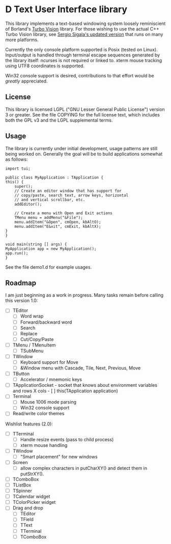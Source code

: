 D Text User Interface library
=============================

This library implements a text-based windowing system loosely
reminiscient of Borland's [Turbo
Vision](http://en.wikipedia.org/wiki/Turbo_Vision) library.  For those
wishing to use the actual C++ Turbo Vision library, see [Sergio
Sigala's updated version](http://tvision.sourceforge.net/) that runs
on many more platforms.

Currently the only console platform supported is Posix (tested on
Linux).  Input/output is handled through terminal escape sequences
generated by the library itself: ncurses is not required or linked to.
xterm mouse tracking using UTF8 coordinates is supported.

Win32 console support is desired, contributions to that effort would
be *greatly* appreciated.

License
-------

This library is licensed LGPL ("GNU Lesser General Public License")
version 3 or greater.  See the file COPYING for the full license text,
which includes both the GPL v3 and the LGPL supplemental terms.

Usage
-----

The library is currently under initial development, usage patterns are
still being worked on.  Generally the goal will be to build
applications somewhat as follows:

    import tui;

    public class MyApplication : TApplication {
	this() {
	    super();
	    // Create an editor window that has support for
	    // copy/paste, search text, arrow keys, horizontal
	    // and vertical scrollbar, etc.
	    addEditor();

	    // Create a menu with Open and Exit actions
	    TMenu menu = addMenu("&File");
	    menu.addItem("&Open", cmOpen, kbAltO);
	    menu.addItem("E&xit", cmExit, kbAltX);
	}
    }

    void main(string [] args) {
	MyApplication app = new MyApplication();
	app.run();
    }

See the file demo1.d for example usages.

Roadmap
-------

I am just beginning as a work in progress.  Many tasks remain before
calling this version 1.0:

- [ ] TEditor
  - [ ] Word wrap
  - [ ] Forward/backward word
  - [ ] Search
  - [ ] Replace
  - [ ] Cut/Copy/Paste
- [ ] TMenu / TMenuItem
  - [ ] TSubMenu
- [ ] TWindow
  - [ ] Keyboard support for Move
  - [ ] &Window menu with Cascade, Tile, Next, Previous, Move
- [ ] TButton
  - [ ] Accelerator / mnemonic keys
- [ ] TApplicationSocket - socket that knows about environment variables and
	rows X cols
      - [ ] this(TApplication application)
- [ ] Terminal
  - [ ] Mouse 1006 mode parsing
  - [ ] Win32 console support
- [ ] Read/write color themes

Wishlist features (2.0):

- [ ] TTerminal
  - [ ] Handle resize events (pass to child process)
  - [ ] xterm mouse handling
- [ ] TWindow
  - [ ] "Smart placement" for new windows
- [ ] Screen
  - [ ] allow complex characters in putCharXY() and detect them in putStrXY().
- [ ] TComboBox
- [ ] TListBox
- [ ] TSpinner
- [ ] TCalendar widget
- [ ] TColorPicker widget
- [ ] Drag and drop
  - [ ] TEditor
  - [ ] TField
  - [ ] TText
  - [ ] TTerminal
  - [ ] TComboBox
